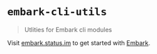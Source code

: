 # `embark-cli-utils`

> Utlities for Embark cli modules

Visit [embark.status.im](https://embark.status.im/) to get started with
[Embark](https://github.com/embark-framework/embark).
